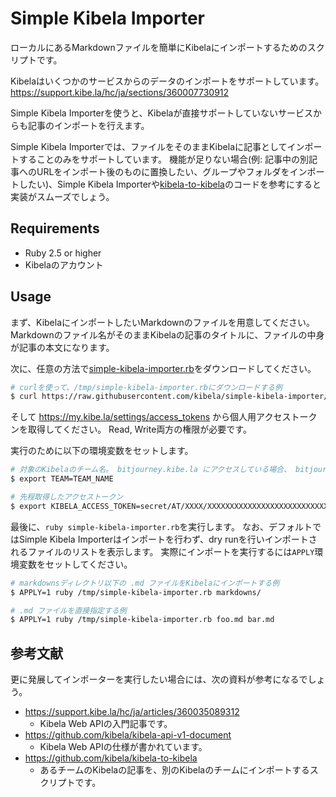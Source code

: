 Simple Kibela Importer
====================

ローカルにあるMarkdownファイルを簡単にKibelaにインポートするためのスクリプトです。

Kibelaはいくつかのサービスからのデータのインポートをサポートしています。
https://support.kibe.la/hc/ja/sections/360007730912

Simple Kibela Importerを使うと、Kibelaが直接サポートしていないサービスからも記事のインポートを行えます。


Simple Kibela Importerでは、ファイルをそのままKibelaに記事としてインポートすることのみをサポートしています。
機能が足りない場合(例: 記事中の別記事へのURLをインポート後のものに置換したい、グループやフォルダをインポートしたい)、Simple Kibela Importerや[kibela-to-kibela](https://github.com/kibela/kibela-to-kibela)のコードを参考にすると実装がスムーズでしょう。


## Requirements

* Ruby 2.5 or higher
* Kibelaのアカウント


## Usage

まず、KibelaにインポートしたいMarkdownのファイルを用意してください。
Markdownのファイル名がそのままKibelaの記事のタイトルに、ファイルの中身が記事の本文になります。


次に、任意の方法で[simple-kibela-importer.rb](https://github.com/kibela/simple-kibela-importer/blob/master/simple-kibela-importer.rb)をダウンロードしてください。



```bash
# curlを使って、/tmp/simple-kibela-importer.rbにダウンロードする例
$ curl https://raw.githubusercontent.com/kibela/simple-kibela-importer/master/simple-kibela-importer.rb > /tmp/simple-kibela-importer.rb
```


そして https://my.kibe.la/settings/access_tokens から個人用アクセストークンを取得してください。
Read, Write両方の権限が必要です。

実行のために以下の環境変数をセットします。

```bash
# 対象のKibelaのチーム名。 bitjourney.kibe.la にアクセスしている場合、 bitjourney がチーム名となります。
$ export TEAM=TEAM_NAME

# 先程取得したアクセストークン
$ export KIBELA_ACCESS_TOKEN=secret/AT/XXXX/XXXXXXXXXXXXXXXXXXXXXXXXXXXXXXXXXXXXXXXXXXX
```


最後に、`ruby simple-kibela-importer.rb`を実行します。
なお、デフォルトではSimple Kibela Importerはインポートを行わず、dry runを行いインポートされるファイルのリストを表示します。
実際にインポートを実行するには`APPLY`環境変数をセットしてください。

```bash
# markdownsディレクトリ以下の .md ファイルをKibelaにインポートする例
$ APPLY=1 ruby /tmp/simple-kibela-importer.rb markdowns/

# .md ファイルを直接指定する例
$ APPLY=1 ruby /tmp/simple-kibela-importer.rb foo.md bar.md
```


## 参考文献

更に発展してインポーターを実行したい場合には、次の資料が参考になるでしょう。

* https://support.kibe.la/hc/ja/articles/360035089312
  * Kibela Web APIの入門記事です。
* https://github.com/kibela/kibela-api-v1-document
  * Kibela Web APIの仕様が書かれています。
* https://github.com/kibela/kibela-to-kibela
  * あるチームのKibelaの記事を、別のKibelaのチームにインポートするスクリプトです。
